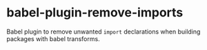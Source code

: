 # babel-plugin-remove-imports
Babel plugin to remove unwanted `import` declarations when building packages with babel transforms.
